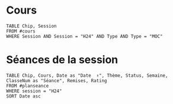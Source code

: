 # Cours
```dataview
TABLE Chip, Session
FROM #cours 
WHERE Session AND Session = "H24" AND Type AND Type = "MOC"
```
# Séances de la session
```dataview
TABLE Chip, Cours, Date as "Date  ↑", Thème, Status, Semaine, ClasseNum as "Séance", Remises, Rating
FROM #planseance
WHERE session = "H24"
SORT Date asc
```